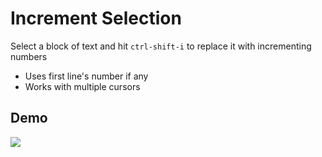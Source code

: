 # Increment Selection

Select a block of text and hit `ctrl-shift-i` to replace it with incrementing numbers

* Uses first line's number if any
* Works with multiple cursors

## Demo

![](http://i.imgur.com/uepi2Ll.gif)
